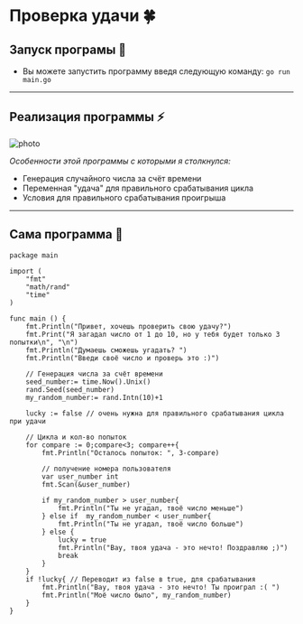 <h1> Проверка удачи 🍀 </h1>

## Запуск програмы 🏃
* Вы можете запустить программу введя следующую команду: `go run main.go`

---
## Реализация программы ⚡
![photo](https://github.com/Stepa-Nos/Lucky_test/blob/main/Lucky_test_photo.png?raw=true)

_Особенности этой программы с которыми я столкнулся:_
* Генерация случайного числа за счёт времени
* Переменная "удача" для правильного срабатывания цикла
* Условия для правильного срабатывания проигрыша

--- 
## Сама программа  👾
```golang
package main

import (
	"fmt"
	"math/rand"
	"time"
)

func main () {
	fmt.Println("Привет, хочешь проверить свою удачу?")
	fmt.Print("Я загадал число от 1 до 10, но у тебя будет только 3 попытки\n", "\n")
	fmt.Println("Думаешь сможешь угадать? ")
	fmt.Println("Введи своё число и проверь это :)")

	// Генерация числа за счёт времени
	seed_number:= time.Now().Unix()
	rand.Seed(seed_number)
	my_random_number:= rand.Intn(10)+1

	lucky := false // очень нужна для правильного срабатывания цикла при удачи

	// Цикла и кол-во попыток
	for compare := 0;compare<3; compare++{
		fmt.Println("Осталось попыток: ", 3-compare)

		// получение номера пользователя
		var user_number int
		fmt.Scan(&user_number)

		if my_random_number > user_number{
			fmt.Println("Ты не угадал, твоё число меньше")
		} else if  my_random_number < user_number{
			fmt.Println("Ты не угадал, твоё число больше")
		} else {
			lucky = true
			fmt.Println("Вау, твоя удача - это нечто! Поздравляю ;)")
			break
		}
	}
	if !lucky{ // Переводит из false в true, для срабатывания
		fmt.Println("Вау, твоя удача - это нечто! Ты проиграл :( ")
		fmt.Println("Моё число было", my_random_number)
	}
}
```
